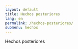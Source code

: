 ```yaml
---
layout: default
title: Hechos posteriores
lang: en
permalink: /hechos-posteriores/
submenu: hechos
---
```


Hechos posteriores